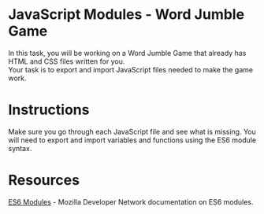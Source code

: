 # JavaScript Modules - Word Jumble Game

In this task, you will be working on a Word Jumble Game that already has HTML and CSS files written for you.  
Your task is to export and import JavaScript files needed to make the game work.

# Instructions

Make sure you go through each JavaScript file and see what is missing. You will need to export and import variables and functions using the ES6 module syntax.

# Resources

[ES6 Modules](https://developer.mozilla.org/en-US/docs/Web/JavaScript/Guide/Modules) - Mozilla Developer Network documentation on ES6 modules.
